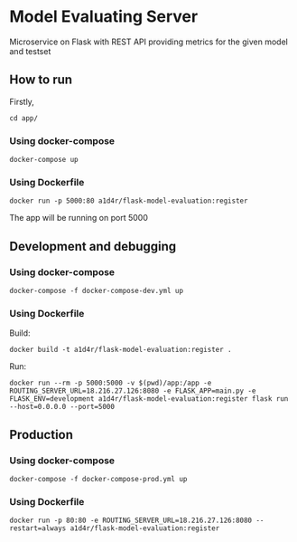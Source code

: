 # Model Evaluating Server
Microservice on Flask with REST API providing metrics for the given model and testset

## How to run
Firstly,
```
cd app/
```

### Using docker-compose
```
docker-compose up
```
### Using Dockerfile
```
docker run -p 5000:80 a1d4r/flask-model-evaluation:register
```
The app will be running on port 5000

## Development and debugging
### Using docker-compose
```
docker-compose -f docker-compose-dev.yml up
```
### Using Dockerfile
Build:
```
docker build -t a1d4r/flask-model-evaluation:register .
```
Run:
```
docker run --rm -p 5000:5000 -v $(pwd)/app:/app -e ROUTING_SERVER_URL=18.216.27.126:8080 -e FLASK_APP=main.py -e FLASK_ENV=development a1d4r/flask-model-evaluation:register flask run --host=0.0.0.0 --port=5000
```

## Production
### Using docker-compose
```
docker-compose -f docker-compose-prod.yml up
```
### Using Dockerfile
```
docker run -p 80:80 -e ROUTING_SERVER_URL=18.216.27.126:8080 --restart=always a1d4r/flask-model-evaluation:register
```